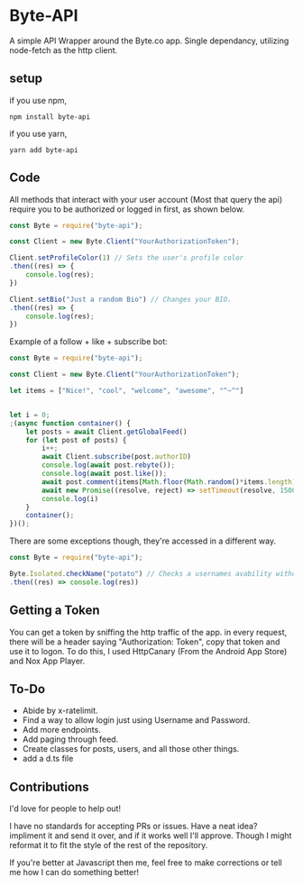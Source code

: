 # Byte-API

A simple API Wrapper around the Byte.co app. Single dependancy, utilizing node-fetch as the http client.

## setup

if you use npm,

```npm install byte-api```

if you use yarn,

```yarn add byte-api```


## Code

All methods that interact with your user account (Most that query the api) require you to be authorized or logged in first, as shown below.
```js
const Byte = require("byte-api");

const Client = new Byte.Client("YourAuthorizationToken");

Client.setProfileColor(1) // Sets the user's profile color
.then((res) => {
    console.log(res);
})

Client.setBio("Just a random Bio") // Changes your BIO.
.then((res) => {
    console.log(res);
})
```

Example of a follow + like + subscribe bot:
```js
const Byte = require("byte-api");

const Client = new Byte.Client("YourAuthorizationToken");

let items = ["Nice!", "cool", "welcome", "awesome", "^~^"]


let i = 0;
;(async function container() {
    let posts = await Client.getGlobalFeed()
    for (let post of posts) {
        i++;
        await Client.subscribe(post.authorID)
        console.log(await post.rebyte());
        console.log(await post.like());
        await post.comment(items[Math.floor(Math.random()*items.length)])
        await new Promise((resolve, reject) => setTimeout(resolve, 1500))
        console.log(i)
    }
    container();
})();
```

There are some exceptions though, they're accessed in a different way.
```js
const Byte = require("byte-api");

Byte.Isolated.checkName("potato") // Checks a usernames avability without the need for authorization.
.then((res) => console.log(res))
```

## Getting a Token

You can get a token by sniffing the http traffic of the app. in every request, there will be a header saying "Authorization: Token", copy that token and use it to logon. To do this, I used HttpCanary (From the Android App Store) and Nox App Player.


## To-Do

- Abide by x-ratelimit.
- Find a way to allow login just using Username and Password.
- Add more endpoints.
- Add paging through feed.
- Create classes for posts, users, and all those other things.
- add a d.ts file

## Contributions
I'd love for people to help out!

I have no standards for accepting PRs or issues. Have a neat idea? impliment it and send it over, and if it works well I'll approve. Though I might reformat it to fit the style of the rest of the repository.

If you're better at Javascript then me, feel free to make corrections or tell me how I can do something better!
